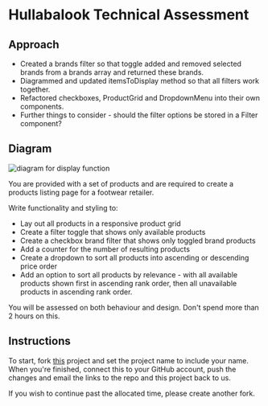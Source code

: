 # Hullabalook Technical Assessment

## Approach
- Created a brands filter so that toggle added and removed selected brands from a brands array and returned these brands.
- Diagrammed and updated itemsToDisplay method so that all filters work together.
- Refactored checkboxes, ProductGrid and DropdownMenu into their own components.
- Further things to consider - should the filter options be stored in a Filter component?

## Diagram
![diagram for display function](./diagram.png)

You are provided with a set of products and are required to create a products listing page for a footwear retailer.

Write functionality and styling to:

- Lay out all products in a responsive product grid
- Create a filter toggle that shows only available products
- Create a checkbox brand filter that shows only toggled brand products
- Add a counter for the number of resulting products
- Create a dropdown to sort all products into ascending or descending price order
- Add an option to sort all products by relevance - with all available products shown first in ascending rank order, then all unavailable products in ascending rank order.

You will be assessed on both behaviour and design. Don't spend more than 2 hours on this.

## Instructions

To start, fork [this](https://stackblitz.com/edit/vue-hulla-ta) project and set the project name to include your name. When you're finished, connect this to your GitHub account, push the changes and email the links to the repo and this project back to us.

If you wish to continue past the allocated time, please create another fork.